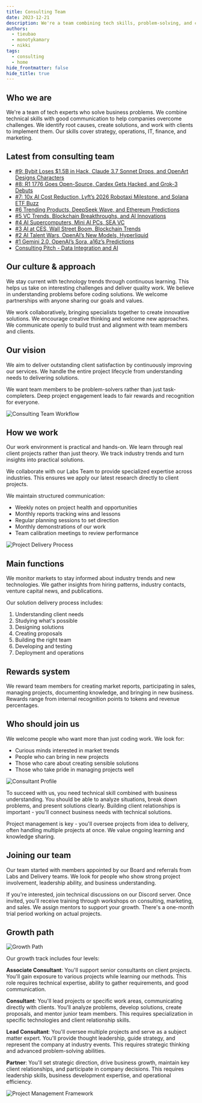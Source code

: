 ```yaml
---
title: Consulting Team
date: 2023-12-21
description: We're a team combining tech skills, problem-solving, and clear communication. We help businesses overcome challenges by finding root causes, creating practical solutions, and working closely with clients to implement them effectively.
authors:
  - tieubao
  - monotykamary
  - nikki
tags:
  - consulting
  - home
hide_frontmatter: false
hide_title: true
---
```


## Who we are

We're a team of tech experts who solve business problems. We combine technical skills with good communication to help companies overcome challenges. We identify root causes, create solutions, and work with clients to implement them. Our skills cover strategy, operations, IT, finance, and marketing.

## Latest from consulting team

- [#9: Bybit Loses $1.5B in Hack, Claude 3.7 Sonnet Drops, and OpenArt Designs Characters](/consulting/market-report/2025-28th-feb)
- [#8: R1 1776 Goes Open-Source, Cardex Gets Hacked, and Grok-3 Debuts](/consulting/market-report/2025-21th-feb)
- [#7: 10x AI Cost Reduction, Lyft’s 2026 Robotaxi Milestone, and Solana ETF Buzz](/consulting/market-report/2025-14th-feb)
- [#6 Trending Products, DeepSeek Wave, and Ethereum Predictions](/consulting/market-report/2025-7th-feb)
- [#5 VC Trends, Blockchain Breakthroughs, and AI Innovations](/consulting/market-report/2025-17th-jan)
- [#4 AI Supercomputers, Mini AI PCs, SEA VC](/consulting/market-report/2025-10th-jan)
- [#3 AI at CES, Wall Street Boom, Blockchain Trends](/consulting/market-report/2025-3rd-jan)
- [#2 AI Talent Wars, OpenAI’s New Models, Hyperliquid](/consulting/market-report/2024-27th-dec)
- [#1 Gemini 2.0, OpenAI’s Sora,  a16z’s Predictions](/consulting/market-report/2024-13th-dec)
- [Consulting Pitch - Data Integration and AI](/earn/consulting-pitch-data-integration-and-ai-bounty)

## Our culture & approach

We stay current with technology trends through continuous learning. This helps us take on interesting challenges and deliver quality work. We believe in understanding problems before coding solutions. We welcome partnerships with anyone sharing our goals and values.

We work collaboratively, bringing specialists together to create innovative solutions. We encourage creative thinking and welcome new approaches. We communicate openly to build trust and alignment with team members and clients.

## Our vision

We aim to deliver outstanding client satisfaction by continuously improving our services. We handle the entire project lifecycle from understanding needs to delivering solutions.

We want team members to be problem-solvers rather than just task-completers. Deep project engagement leads to fair rewards and recognition for everyone.

![Consulting Team Workflow](assets/consulting-team-workflow.webp)

## How we work

Our work environment is practical and hands-on. We learn through real client projects rather than just theory. We track industry trends and turn insights into practical solutions.

We collaborate with our Labs Team to provide specialized expertise across industries. This ensures we apply our latest research directly to client projects.

We maintain structured communication:

- Weekly notes on project health and opportunities
- Monthly reports tracking wins and lessons
- Regular planning sessions to set direction
- Monthly demonstrations of our work
- Team calibration meetings to review performance

![Project Delivery Process](assets/project-delivery-process.webp)

## Main functions

We monitor markets to stay informed about industry trends and new technologies. We gather insights from hiring patterns, industry contacts, venture capital news, and publications.

Our solution delivery process includes:

1. Understanding client needs
2. Studying what's possible
3. Designing solutions
4. Creating proposals
5. Building the right team
6. Developing and testing
7. Deployment and operations

## Rewards system

We reward team members for creating market reports, participating in sales, managing projects, documenting knowledge, and bringing in new business. Rewards range from internal recognition points to tokens and revenue percentages.

## Who should join us

We welcome people who want more than just coding work. We look for:

- Curious minds interested in market trends
- People who can bring in new projects
- Those who care about creating sensible solutions
- Those who take pride in managing projects well

![Consultant Profile](assets/consultant-profile.webp)

To succeed with us, you need technical skill combined with business understanding. You should be able to analyze situations, break down problems, and present solutions clearly. Building client relationships is important - you'll connect business needs with technical solutions.

Project management is key - you'll oversee projects from idea to delivery, often handling multiple projects at once. We value ongoing learning and knowledge sharing.

## Joining our team

Our team started with members appointed by our Board and referrals from Labs and Delivery teams. We look for people who show strong project involvement, leadership ability, and business understanding.

If you're interested, join technical discussions on our Discord server. Once invited, you'll receive training through workshops on consulting, marketing, and sales. We assign mentors to support your growth. There's a one-month trial period working on actual projects.

## Growth path

![Growth Path](assets/growth-path.webp)

Our growth track includes four levels:

**Associate Consultant**: You'll support senior consultants on client projects. You'll gain exposure to various projects while learning our methods. This role requires technical expertise, ability to gather requirements, and good communication.

**Consultant**: You'll lead projects or specific work areas, communicating directly with clients. You'll analyze problems, develop solutions, create proposals, and mentor junior team members. This requires specialization in specific technologies and client relationship skills.

**Lead Consultant**: You'll oversee multiple projects and serve as a subject matter expert. You'll provide thought leadership, guide strategy, and represent the company at industry events. This requires strategic thinking and advanced problem-solving abilities.

**Partner**: You'll set strategic direction, drive business growth, maintain key client relationships, and participate in company decisions. This requires leadership skills, business development expertise, and operational efficiency.

![Project Management Framework](assets/project-management-framework.webp)
